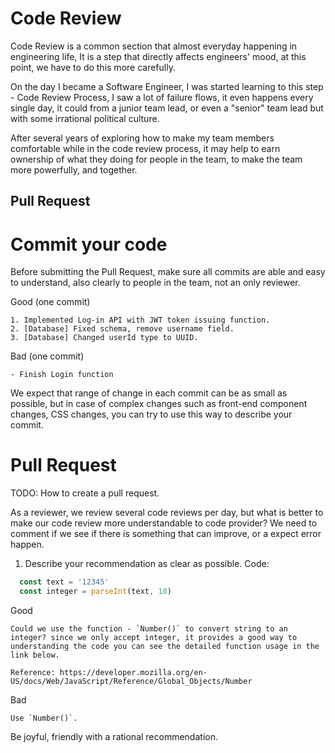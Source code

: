 # Code Review

Code Review is a common section that almost everyday happening in engineering life, 
It is a step that directly affects engineers' mood, at this point, we have to do this more carefully.

On the day I became a Software Engineer, I was started learning to this step - Code Review Process, I saw a lot of failure flows, it even happens every single day, it could from a junior team lead, or even a "senior" team lead but with some irrational political culture.

After several years of exploring how to make my team members comfortable while in the code review process, it may help to earn ownership of what they doing for people in the team, to make the team more powerfully, and together.

## Pull Request

# Commit your code
Before submitting the Pull Request, make sure all commits are able and easy to understand, also clearly to people in the team, not an only reviewer.

Good (one commit)
```
1. Implemented Log-in API with JWT token issuing function.
2. [Database] Fixed schema, remove username field.
3. [Database] Changed userId type to UUID.
```

Bad (one commit)
```
- Finish Login function
```

We expect that range of change in each commit can be as small as possible, but in case of complex changes such as front-end component changes, CSS changes, you can try to use this way to describe your commit.

# Pull Request
TODO: How to create a pull request.

As a reviewer, we review several code reviews per day, but what is better to make our code review more understandable to code provider? We need to comment if we see if there is something that can improve, or a expect error happen.

1. Describe your recommendation as clear as possible.
Code: 
```javascript
  const text = '12345'
  const integer = parseInt(text, 10)
```

Good
```
Could we use the function - `Number()` to convert string to an integer? since we only accept integer, it provides a good way to understanding the code you can see the detailed function usage in the link below.

Reference: https://developer.mozilla.org/en-US/docs/Web/JavaScript/Reference/Global_Objects/Number
```

Bad
```
Use `Number()`.
```

Be joyful, friendly with a rational recommendation.
